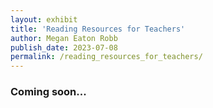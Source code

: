 ```yaml
---
layout: exhibit
title: 'Reading Resources for Teachers'
author: Megan Eaton Robb
publish_date: 2023-07-08
permalink: /reading_resources_for_teachers/
---
```

<h3>Coming soon...</h3>
